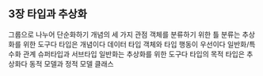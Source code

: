 ## 3장 타입과 추상화
그룹으로 나누어 단순화하기
개념의 세 가지 관점
객체를 분류하기 위한 틀
분류는 추상화를 위한 도구다
타입은 개념이다
데이터 타입
객체와 타입
행동이 우선이다
일반화/특수화 관계
슈퍼타입과 서브타입
일반화는 추상화를 위한 도구다
타입의 목적
타입은 추상화다
동적 모델과 정적 모델
클래스